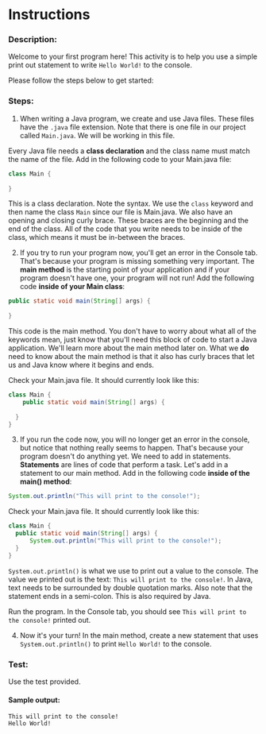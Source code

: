 # Instructions  

### Description:
Welcome to your first program here! This activity is to help you use a simple print out statement to write `Hello World!` to the console.

Please follow the steps below to get started:

### Steps:
1. When writing a Java program, we create and use Java files. These files have the `.java` file extension. Note that there is one file in our project called `Main.java`. We will be working in this file.

Every Java file needs a **class declaration** and the class name must match the name of the file. Add in the following code to your Main.java file:
```Java
class Main {
  
}
```
This is a class declaration. Note the syntax. We use the `class` keyword and then name the class `Main` since our file is Main.java. We also have an opening and closing curly brace. These braces are the beginning and the end of the class. All of the code that you write needs to be inside of the class, which means it must be in-between the braces.

2. If you try to run your program now, you'll get an error in the Console tab. That's because your program is missing something very important. The **main method** is the starting point of your application and if your program doesn't have one, your program will not run! Add the following code **inside of your Main class**:
```Java
public static void main(String[] args) {
  
}

```
This code is the main method. You don't have to worry about what all of the keywords mean, just know that you'll need this block of code to start a Java application. We'll learn more about the main method later on. What we **do** need to know about the main method is that it also has curly braces that let us and Java know where it begins and ends.

Check your Main.java file. It should currently look like this:
```Java
class Main {
    public static void main(String[] args) {
    
  }
}
```
3. If you run the code now, you will no longer get an error in the console, but notice that nothing really seems to happen. That's because your program doesn't do anything yet. We need to add in statements. **Statements** are lines of code that perform a task. Let's add in a statement to our main method. Add in the following code **inside of the main() method**:
```Java
System.out.println("This will print to the console!");
```
Check your Main.java file. It should currently look like this:
```Java
class Main {
  public static void main(String[] args) {
      System.out.println("This will print to the console!");
  }
}
```
`System.out.println()` is what we use to print out a value to the console. The value we printed out is the text: `This will print to the console!`. In Java, text needs to be surrounded by double quotation marks. Also note that the statement ends in a semi-colon. This is also required by Java.

Run the program. In the Console tab, you should see `This will print to the console!` printed out.

4. Now it's your turn! In the main method, create a new statement that uses `System.out.println()` to print `Hello World!` to the console.

### Test:
Use the test provided. 

#### Sample output:
```
This will print to the console!
Hello World!
```
  